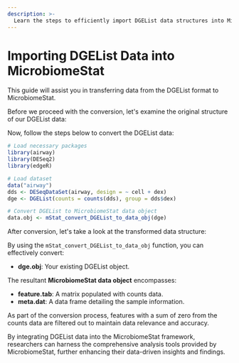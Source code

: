 ```yaml
---
description: >-
  Learn the steps to efficiently import DGEList data structures into MicrobiomeStat for streamlined analysis.
---
```


# Importing DGEList Data into MicrobiomeStat

This guide will assist you in transferring data from the DGEList format to MicrobiomeStat.

Before we proceed with the conversion, let's examine the original structure of our DGEList data:

Now, follow the steps below to convert the DGEList data:

```r
# Load necessary packages
library(airway)
library(DESeq2)
library(edgeR)

# Load dataset
data("airway")
dds <- DESeqDataSet(airway, design = ~ cell + dex)
dge <- DGEList(counts = counts(dds), group = dds$dex)

# Convert DGEList to MicrobiomeStat data object
data.obj <- mStat_convert_DGEList_to_data_obj(dge)
```

After conversion, let's take a look at the transformed data structure:

By using the `mStat_convert_DGEList_to_data_obj` function, you can effectively convert:

* **dge.obj**: Your existing DGEList object.

The resultant **MicrobiomeStat data object** encompasses:

* **feature.tab**: A matrix populated with counts data.
* **meta.dat**: A data frame detailing the sample information.

As part of the conversion process, features with a sum of zero from the counts data are filtered out to maintain data relevance and accuracy.

By integrating DGEList data into the MicrobiomeStat framework, researchers can harness the comprehensive analysis tools provided by MicrobiomeStat, further enhancing their data-driven insights and findings.&#x20;
